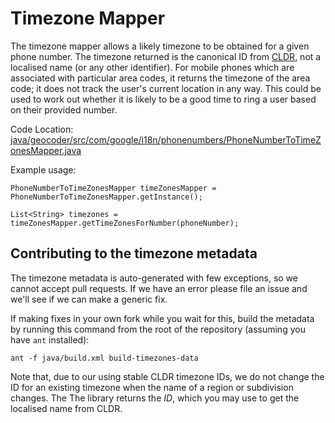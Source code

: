 # Timezone Mapper

The timezone mapper allows a likely timezone to be obtained for a given phone
number. The timezone returned is the canonical ID from [CLDR](
http://www.unicode.org/cldr/charts/latest/supplemental/zone_tzid.html), not a
localised name (or any other identifier). For mobile phones which are associated
with particular area codes, it returns the timezone of the area code; it does
not track the user's current location in any way. This could be used to work out
whether it is likely to be a good time to ring a user based on their provided
number.

Code Location:
[java/geocoder/src/com/google/i18n/phonenumbers/PhoneNumberToTimeZonesMapper.java](https://github.com/googlei18n/libphonenumber/blob/master/java/geocoder/src/com/google/i18n/phonenumbers/PhoneNumberToTimeZonesMapper.java)

Example usage:

```
PhoneNumberToTimeZonesMapper timeZonesMapper = PhoneNumberToTimeZonesMapper.getInstance();

List<String> timezones = timeZonesMapper.getTimeZonesForNumber(phoneNumber);
```

## Contributing to the timezone metadata

The timezone metadata is auto-generated with few exceptions, so we cannot accept
pull requests. If we have an error please file an issue and we'll see if we can
make a generic fix.

If making fixes in your own fork while you wait for this, build the metadata by
running this command from the root of the repository (assuming you have `ant`
installed):

```
ant -f java/build.xml build-timezones-data
```

Note that, due to our using stable CLDR timezone IDs, we do not change the ID
for an existing timezone when the name of a region or subdivision changes. The
The library returns the *ID*, which you may use to get the localised name from
CLDR.
